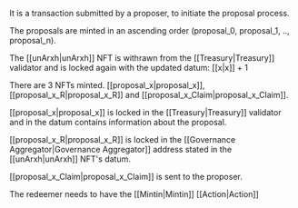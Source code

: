 It is a transaction submitted by a proposer, to initiate the proposal process.

The proposals are minted in an ascending order (proposal_0, proposal_1, .., proposal_n).

The [[unArxh|unArxh]] NFT is withrawn from the [[Treasury|Treasury]] validator and is locked again with the updated datum:
	[[x|x]] + 1

There are  3 NFTs minted. [[proposal_x|proposal_x]], [[proposal_x_R|proposal_x_R]] and [[proposal_x_Claim|proposal_x_Claim]].

[[proposal_x|proposal_x]] is locked in the [[Treasury|Treasury]] validator and in the datum contains information about the proposal.

[[proposal_x_R|proposal_x_R]] is locked in the [[Governance Aggregator|Governance Aggregator]] address stated in the [[unArxh|unArxh]] NFT's datum.

[[proposal_x_Claim|proposal_x_Claim]] is sent to the proposer.

The redeemer needs to have the [[Mintin|Mintin]] [[Action|Action]]